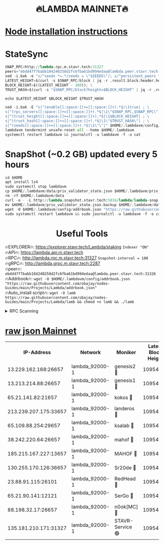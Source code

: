 <h1 align="center"> 🔥LAMBDA MAINNET🔥</h1>


[Node installation instructions](https://github.com/obajay/nodes-Guides/tree/main/Projects/Lambda)
=


# StateSync
```python
SNAP_RPC=http://lambda.rpc.m.stavr.tech:31327
peers="ebdd47f7babb184240258d2fc6fba61bd994edaa@lambda.peer.stavr.tech:31326" 
sed -i.bak -e "s/^seeds *=.*/seeds = \"$SEEDS\"/; s/^persistent_peers *=.*/persistent_peers = \"$PEERS\"/" $HOME/.lambdavm/config/config.toml
LATEST_HEIGHT=$(curl -s $SNAP_RPC/block | jq -r .result.block.header.height); \
BLOCK_HEIGHT=$((LATEST_HEIGHT - 100)); \
TRUST_HASH=$(curl -s "$SNAP_RPC/block?height=$BLOCK_HEIGHT" | jq -r .result.block_id.hash)

echo $LATEST_HEIGHT $BLOCK_HEIGHT $TRUST_HASH

sed -i.bak -E "s|^(enable[[:space:]]+=[[:space:]]+).*$|\1true| ; \
s|^(rpc_servers[[:space:]]+=[[:space:]]+).*$|\1\"$SNAP_RPC,$SNAP_RPC\"| ; \
s|^(trust_height[[:space:]]+=[[:space:]]+).*$|\1$BLOCK_HEIGHT| ; \
s|^(trust_hash[[:space:]]+=[[:space:]]+).*$|\1\"$TRUST_HASH\"| ; \
s|^(seeds[[:space:]]+=[[:space:]]+).*$|\1\"\"|" $HOME/.lambdavm/config/config.toml
lambdavm tendermint unsafe-reset-all --home $HOME/.lambdavm
systemctl restart lambdavm && journalctl -u lambdavm -f -o cat

```
# SnapShot (~0.2 GB) updated every 5 hours
```python
cd $HOME
apt install lz4
sudo systemctl stop lambdavm
cp $HOME/.lambdavm/data/priv_validator_state.json $HOME/.lambdavm/priv_validator_state.json.backup
rm -rf $HOME/.lambdavm/data
curl -o - -L http://lambda.snapshot.stavr.tech:5016/lambda/lambda-snap.tar.lz4 | lz4 -c -d - | tar -x -C $HOME/.lambdavm --strip-components 2
mv $HOME/.lambdavm/priv_validator_state.json.backup $HOME/.lambdavm/data/priv_validator_state.json
wget -O $HOME/.lambdavm/config/addrbook.json "https://raw.githubusercontent.com/obajay/nodes-Guides/main/Projects/Lambda/addrbook.json"
sudo systemctl restart lambdavm && sudo journalctl -u lambdavm -f -o cat
```
 <h1 align="center"> Useful Tools</h1>

🔥EXPLORER🔥:      https://explorer.stavr.tech/Lambda/staking	        `Indexer "ON"` \
🔥API🔥: 			 		 https://lambda.api.m.stavr.tech \
🔥RPC🔥:           http://lambda.rpc.m.stavr.tech:31327	              `Snapshot-interval = 100` \
🔥gRPC🔥:          http://lambda.grpc.m.stavr.tech:2287 \
🔥peer🔥:					 `ebdd47f7babb184240258d2fc6fba61bd994edaa@lambda.peer.stavr.tech:31326` \
🔥Addrbook🔥:    ```wget -O $HOME/.lambdavm/config/addrbook.json "https://raw.githubusercontent.com/obajay/nodes-Guides/main/Projects/Lambda/addrbook.json"``` \
🔥Auto_install script🔥: ```wget -O lamb https://raw.githubusercontent.com/obajay/nodes-Guides/main/Projects/Lambda/lamb && chmod +x lamb && ./lamb```


<details>
<summary>RPC Scanning</summary>

<h2 align="center"> We scan nodes in real time every 4 hours. And we provide the final result of RPC endpoints.
We cannot influence the operation of these nodes in any way. </h2>


```python
If Voting Power is higher than 0 --> then the Node is a validator of the network and may be subject to attack and be a potential threat to the chain.
```
```python
We marked such validators with a red symbol
```

</details>

[raw json Mainnet](https://rpc-check.lambm.stavr.tech/lambm/rpc-lambm-result.json)
=


<table><tr><th>IP-Address</th><th>Network</th><th>Moniker</th><th>Latest Block Height</th><th>Earliest Block Height</th><th>Catching Up</th><th>Tx Index</th><th>Voting Power</th><th>Scan Time</th></tr><tr><td>13.229.162.168:26657</td><td>lambda_92000-1</td><td>genesis2 🔴</td><td>10954687</td><td>1</td><td>False</td><td>on</td><td>16647390</td><td>2024-01-05T10:08:57.023067626UTC</td></tr><tr><td>13.213.214.88:26657</td><td>lambda_92000-1</td><td>genesis1 🔴</td><td>10954689</td><td>1</td><td>False</td><td>on</td><td>107835</td><td>2024-01-05T10:09:02.181138059UTC</td></tr><tr><td>65.21.141.82:21657</td><td>lambda_92000-1</td><td>kokos 🔴</td><td>10954690</td><td>7716001</td><td>False</td><td>off</td><td>546765</td><td>2024-01-05T10:09:04.615039175UTC</td></tr><tr><td>213.239.207.175:33657</td><td>lambda_92000-1</td><td>landeros 🔴</td><td>10954687</td><td>8136001</td><td>False</td><td>off</td><td>1251909</td><td>2024-01-05T10:08:50.937317292UTC</td></tr><tr><td>65.109.88.254:29657</td><td>lambda_92000-1</td><td>ksalab 🔴</td><td>10954691</td><td>8715001</td><td>False</td><td>on</td><td>505310</td><td>2024-01-05T10:09:07.408127126UTC</td></tr><tr><td>38.242.220.64:26657</td><td>lambda_92000-1</td><td>mahof 🔴</td><td>10954685</td><td>10131001</td><td>False</td><td>off</td><td>770350</td><td>2024-01-05T10:08:44.140589654UTC</td></tr><tr><td>185.215.167.227:13657</td><td>lambda_92000-1</td><td>MAHOF 🔴</td><td>10954688</td><td>10134001</td><td>False</td><td>on</td><td>2051510</td><td>2024-01-05T10:09:00.889507311UTC</td></tr><tr><td>130.255.170.126:36657</td><td>lambda_92000-1</td><td>Sr20de 🔴</td><td>10954687</td><td>10715001</td><td>False</td><td>off</td><td>674237</td><td>2024-01-05T10:08:51.675217207UTC</td></tr><tr><td>23.88.91.115:26101</td><td>lambda_92000-1</td><td>RedHead 🔴</td><td>10954687</td><td>10854687</td><td>False</td><td>off</td><td>553202</td><td>2024-01-05T10:08:51.255200816UTC</td></tr><tr><td>65.21.90.141:12121</td><td>lambda_92000-1</td><td>SerGo 🔴</td><td>10954691</td><td>10854691</td><td>False</td><td>off</td><td>10591802</td><td>2024-01-05T10:09:07.784495789UTC</td></tr><tr><td>88.198.32.17:26657</td><td>lambda_92000-1</td><td>n0ok[MC] 🔴</td><td>10954692</td><td>10854692</td><td>False</td><td>off</td><td>1578630</td><td>2024-01-05T10:09:10.887004404UTC</td></tr><tr><td>135.181.210.171:31327</td><td>lambda_92000-1</td><td>STAVR-Service 🟢</td><td>10954690</td><td>10954001</td><td>False</td><td>on</td><td>0</td><td>2024-01-05T10:09:07.016108906UTC</td></tr></table>
